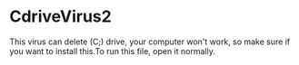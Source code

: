 # CdriveVirus2
This virus can delete (C;) drive, your computer won't work, so make sure if you want to install this.To run this file, open it normally.

